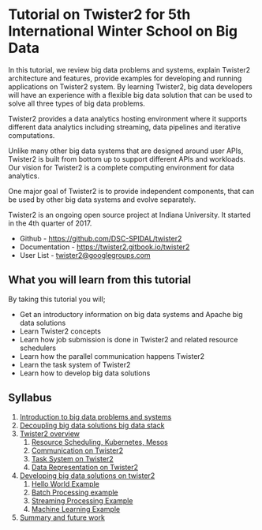 # Tutorial on Twister2 for 5th International Winter School on Big Data


In this tutorial, we review big data problems and systems,
explain Twister2 architecture and features,
provide examples for developing and running applications
on Twister2 system. By learning Twister2,
big data developers will have an experience with a
flexible big data solution that can be used to
solve all three types of big data problems.

Twister2 provides a data analytics hosting environment where it supports different data analytics
including streaming, data pipelines and iterative computations.

Unlike many other big data systems that are designed around user APIs, Twister2 is built from bottom
up to support different APIs and workloads. Our vision for Twister2 is a complete computing
 environment for data analytics.

One major goal of Twister2 is to provide independent components, that can be used by other
big data systems and evolve separately.

Twister2 is an ongoing open source project at Indiana University. It started in the
4th quarter of 2017.

* Github - https://github.com/DSC-SPIDAL/twister2
* Documentation - https://twister2.gitbook.io/twister2
* User List -  twister2@googlegroups.com


## What you will learn from this tutorial

By taking this tutorial you will;

 * Get an introductory information on big data systems and Apache big data solutions
 * Learn Twister2 concepts
 * Learn how job submission is done in Twister2 and related resource schedulers
 * Learn how the parallel communication happens Twister2
 * Learn the task system of Twister2
 * Learn how to develop big data solutions


## Syllabus

1. [Introduction to big data problems and systems](introduction.md)
2. [Decoupling big data solutions big data stack](big-data-stack.md)
3. [Twister2 overview](twister2-overview.md)
    1. [Resource Scheduling, Kubernetes, Mesos](resource-scheduling.md)
    2. [Communication on Twister2](communication.md)
    3. [Task System on Twister2](tasks.md)
    4. [Data Representation on Twister2](data-representation.md)
4. [Developing big data solutions on twister2](developing.md)
    1. [Hello World Example](helloworld.md)
    2. [Batch Processing example](batch.md)
    3. [Streaming Processing Example](streaming.md)
    4. [Machine Learning Example](machine-learning.md)
5. [Summary and future work](conclusion.md)


